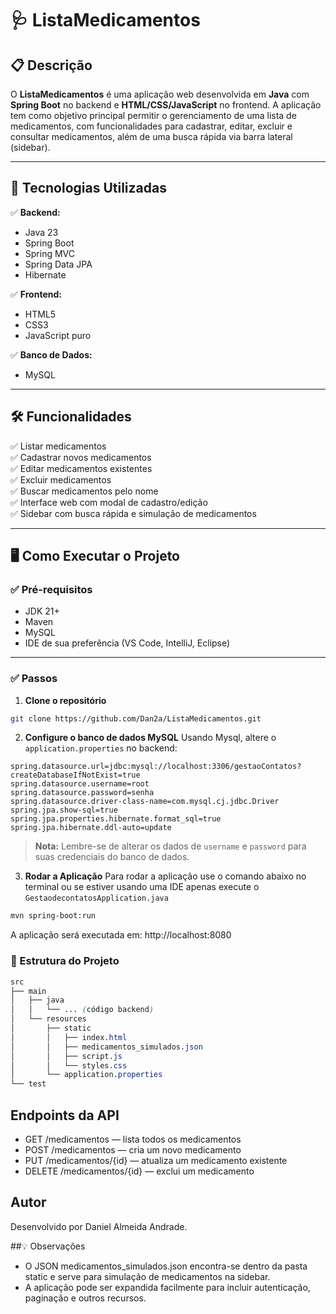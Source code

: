 # 🩺 ListaMedicamentos

## 📋 Descrição

O **ListaMedicamentos** é uma aplicação web desenvolvida em **Java** com **Spring Boot** no backend e **HTML/CSS/JavaScript** no frontend. A aplicação tem como objetivo principal permitir o gerenciamento de uma lista de medicamentos, com funcionalidades para cadastrar, editar, excluir e consultar medicamentos, além de uma busca rápida via barra lateral (sidebar).

---

## 🚀 Tecnologias Utilizadas

✅ **Backend:**  
- Java 23
- Spring Boot  
- Spring MVC  
- Spring Data JPA  
- Hibernate

✅ **Frontend:**  
- HTML5  
- CSS3  
- JavaScript puro  

✅ **Banco de Dados:**  
- MySQL  

---

## 🛠️ Funcionalidades

✅ Listar medicamentos  
✅ Cadastrar novos medicamentos  
✅ Editar medicamentos existentes  
✅ Excluir medicamentos  
✅ Buscar medicamentos pelo nome  
✅ Interface web com modal de cadastro/edição  
✅ Sidebar com busca rápida e simulação de medicamentos  

---

## 🖥️ Como Executar o Projeto

### ✅ Pré-requisitos
- JDK 21+  
- Maven  
- MySQL  
- IDE de sua preferência (VS Code, IntelliJ, Eclipse)

---

### ✅ Passos

1. **Clone o repositório**  
```bash
git clone https://github.com/Dan2a/ListaMedicamentos.git
```
2. **Configure o banco de dados MySQL** 
Usando Mysql, altere o `application.properties` no backend:
```properties
spring.datasource.url=jdbc:mysql://localhost:3306/gestaoContatos?createDatabaseIfNotExist=true
spring.datasource.username=root
spring.datasource.password=senha
spring.datasource.driver-class-name=com.mysql.cj.jdbc.Driver
spring.jpa.show-sql=true
spring.jpa.properties.hibernate.format_sql=true
spring.jpa.hibernate.ddl-auto=update
```
> **Nota:** Lembre-se de alterar os dados de `username` e `password` para suas credenciais do banco de dados.
3. **Rodar a Aplicação**
Para rodar a aplicação use o comando abaixo no terminal ou se estiver usando uma IDE apenas execute o `GestaodecontatosApplication.java` 
```bash
mvn spring-boot:run
```
A aplicação será executada em:
http://localhost:8080

### 📂 Estrutura do Projeto
```scss
src
├── main
│   ├── java
│   │   └── ... (código backend)
│   └── resources
│       ├── static
│       │   ├── index.html
│       │   ├── medicamentos_simulados.json
│       │   ├── script.js
│       │   └── styles.css
│       └── application.properties
└── test
```

## Endpoints da API
- GET /medicamentos — lista todos os medicamentos
- POST /medicamentos — cria um novo medicamento
- PUT /medicamentos/{id} — atualiza um medicamento existente
- DELETE /medicamentos/{id} — exclui um medicamento

## Autor
Desenvolvido por Daniel Almeida Andrade.

##💡 Observações
- O JSON medicamentos_simulados.json encontra-se dentro da pasta static e serve para simulação de medicamentos na sidebar.
- A aplicação pode ser expandida facilmente para incluir autenticação, paginação e outros recursos.

